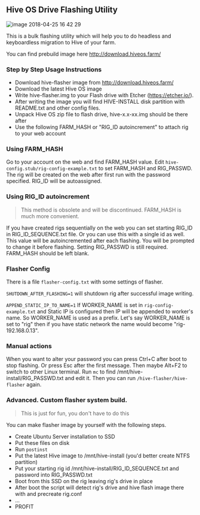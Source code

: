 ## Hive OS Drive Flashing Utility

![image 2018-04-25 16 42 29](https://user-images.githubusercontent.com/38013470/39249615-b4d10d6a-48a7-11e8-93b4-9598f4055b6b.jpg)


This is a bulk flashing utility which will help you to do 
headless and keyboardless migration to Hive of your farm.

You can find prebuild image here http://download.hiveos.farm/


### Step by Step Usage Instructions

- Download hive-flasher image from http://download.hiveos.farm/
- Download the latest Hive OS image
- Write hive-flasher.img to your Flash drive with Etcher (https://etcher.io/).
- After writing the image you will find HIVE-INSTALL disk partition with README.txt and other config files.
- Unpack Hive OS zip file to flash drive, hive-x.x-xx.img should be there after
- Use the following FARM_HASH or "RIG_ID autoincrement" to attach rig to your web account


### Using FARM_HASH

Go to your account on the web and find FARM_HASH value. 
Edit `hive-config.stub/rig-config-example.txt` to set FARM_HASH and RIG_PASSWD.
The rig will be created on the web after first run with the password specified.
RIG_ID will be autoassigned.


### Using RIG_ID autoincrement
> This method is obsolete and will be discontinued. FARM_HASH is much more convenient.

If you have created rigs sequentially on the web you can set starting RIG_ID in RIG_ID_SEQUENCE.txt file.
Or you can use this with a single id as well.
This value will be autoincremented after each flashing. 
You will be prompted to change it before flashing. 
Setting RIG_PASSWD is still required. FARM_HASH should be left blank.


### Flasher Config

There is a file `flasher-config.txt` with some settings of flasher.

`SHUTDOWN_AFTER_FLASHING=1` will shutdown rig after successful image writing.

`APPEND_STATIC_IP_TO_NAME=1`
If WORKER_NAME is set in `rig-config-example.txt` and Static IP is configured then IP will be appended to worker's name.
So WORKER_NAME is used as a prefix. 
Let's say WORKER_NAME is set to "rig" then if you have static network the name would become "rig-192.168.0.13".
 


### Manual actions

When you want to alter your password you can press Ctrl+C after boot to stop flashing.
Or press Esc after the first message.
Then maybe Alt+F2 to switch to other Linux terminal.
Run `mc` to find /mnt/hive-install/RIG_PASSWD.txt and edit it.
Then you can run `/hive-flasher/hive-flasher` again.



### Advanced. Custom flasher system build.

> This is just for fun, you don't have to do this 

You can make flasher image by yourself with the following steps.

- Create Ubuntu Server installation to SSD
- Put these files on disk
- Run `postinst`
- Put the latest Hive image to /mnt/hive-install (you'd better create NTFS partition)
- Put your starting rig id /mnt/hive-install/RIG_ID_SEQUENCE.txt and password into RIG_PASSWD.txt 
- Boot from this SSD on the rig leaving rig's drive in place
- After boot the script will detect rig's drive and hive flash image there with and precreate rig.conf
- ...
- PROFIT

